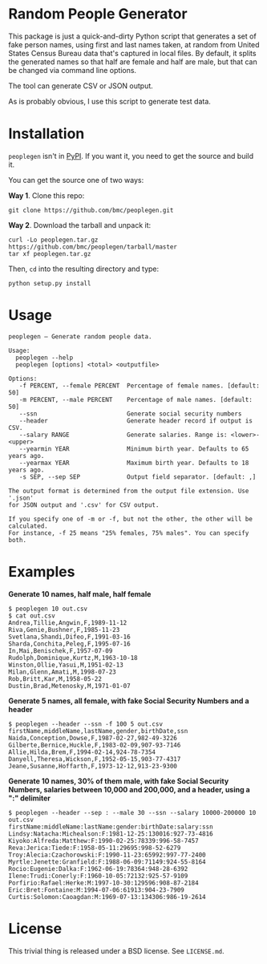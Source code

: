 # Random People Generator

This package is just a quick-and-dirty Python script that generates a set of
fake person names, using first and last names taken, at random from United
States Census Bureau data that's captured in local files. By default, it splits
the generated names so that half are female and half are male, but that can be
changed via command line options.

The tool can generate CSV or JSON output.

As is probably obvious, I use this script to generate test data.

# Installation

`peoplegen` isn't in [PyPI](https://pypi.python.org/pypi). If you want it,
you need to get the source and build it.

You can get the source one of two ways:

**Way 1**. Clone this repo:

```
git clone https://github.com/bmc/peoplegen.git
```

**Way 2**. Download the tarball and unpack it:

```
curl -Lo peoplegen.tar.gz https://github.com/bmc/peoplegen/tarball/master
tar xf peoplegen.tar.gz
```

Then, `cd` into the resulting directory and type:

```
python setup.py install
```

# Usage

```
peoplegen — Generate random people data.

Usage:
  peoplegen --help
  peoplegen [options] <total> <outputfile>

Options:
   -f PERCENT, --female PERCENT  Percentage of female names. [default: 50]
   -m PERCENT, --male PERCENT    Percentage of male names. [default: 50]
   --ssn                         Generate social security numbers
   --header                      Generate header record if output is CSV.
   --salary RANGE                Generate salaries. Range is: <lower>-<upper>
   --yearmin YEAR                Minimum birth year. Defaults to 65 years ago.
   --yearmax YEAR                Maximum birth year. Defaults to 18 years ago.
   -s SEP, --sep SEP             Output field separator. [default: ,]

The output format is determined from the output file extension. Use '.json'
for JSON output and '.csv' for CSV output.

If you specify one of -m or -f, but not the other, the other will be calculated.
For instance, -f 25 means "25% females, 75% males". You can specify both.
```

# Examples

**Generate 10 names, half male, half female**

```
$ peoplegen 10 out.csv
$ cat out.csv
Andrea,Tillie,Angwin,F,1989-11-12
Riva,Genie,Bushner,F,1985-11-23
Svetlana,Shandi,Difeo,F,1991-03-16
Sharda,Conchita,Peleg,F,1995-07-16
In,Mai,Benischek,F,1957-07-09
Rudolph,Dominique,Kurtz,M,1963-10-18
Winston,Ollie,Yasui,M,1951-02-13
Milan,Glenn,Amati,M,1998-07-23
Rob,Britt,Kar,M,1958-05-22
Dustin,Brad,Metenosky,M,1971-01-07
```

**Generate 5 names, all female, with fake Social Security Numbers and a header**

```
$ peoplegen --header --ssn -f 100 5 out.csv
firstName,middleName,lastName,gender,birthDate,ssn
Naida,Conception,Dowse,F,1987-02-27,982-49-3226
Gilberte,Bernice,Huckle,F,1983-02-09,907-93-7146
Allie,Hilda,Brem,F,1994-02-14,924-78-7354
Danyell,Theresa,Wickson,F,1952-05-15,903-77-4317
Jeane,Susanne,Hoffarth,F,1973-12-12,913-23-9300
```

**Generate 10 names, 30% of them male, with fake Social Security Numbers,
salaries between 10,000 and 200,000, and a header, using a ":" delimiter**

```
$ peoplegen --header --sep : --male 30 --ssn --salary 10000-200000 10 out.csv
firstName:middleName:lastName:gender:birthDate:salary:ssn
Lindsy:Natacha:Michealson:F:1981-12-25:130016:927-73-4816
Kiyoko:Alfreda:Matthew:F:1990-02-25:78339:996-58-7457
Reva:Jerica:Tiede:F:1958-05-11:29695:998-52-6279
Troy:Alecia:Czachorowski:F:1990-11-23:65992:997-77-2400
Myrtle:Jenette:Granfield:F:1988-06-09:71149:924-55-8164
Rocio:Eugenie:Dalka:F:1962-06-19:78364:948-28-6392
Ilene:Trudi:Conerly:F:1960-10-05:72132:925-57-9109
Porfirio:Rafael:Herke:M:1997-10-30:129596:908-87-2184
Eric:Bret:Fontaine:M:1994-07-06:61913:904-23-7909
Curtis:Solomon:Caoagdan:M:1969-07-13:134306:986-19-2614
```

# License

This trivial thing is released under a BSD license. See `LICENSE.md`.
